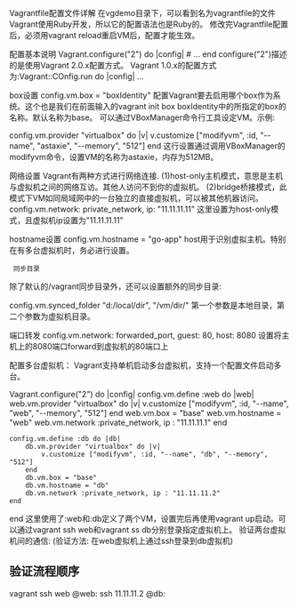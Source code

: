 Vagrantfile配置文件详解
在vgdemo目录下，可以看到名为vagrantfile的文件
Vagrant使用Ruby开发，所以它的配置语法也是Ruby的。
修改完Vagrantfile配置后，必须用vagrant reload重启VM后，配置才能生效。

配置基本说明
Vagrant.configure("2") do |config|
    # ...
end
configure("2")描述的是使用Vagrant 2.0.x配置方式。
Vagrant 1.0.x的配置方式为:Vagrant::COnfig.run do |config| ...

box设置
config.vm.box = "boxIdentity"
配置Vagrant要去启用哪个box作为系统。这个也是我们在前面输入的vagrant init box boxIdentity中的所指定的box的名称。默认名称为base。
可以通过VBoxManager命令行工具设定VM。示例:

config.vm.provider "virtualbox" do |v|
    v.customize ["modifyvm", :id, "--name", "astaxie", "--memory", "512"]
end
这行设置通过调用VBoxManager的modifyvm命令，设置VM的名称为astaxie，内存为512MB。

网络设置
Vagrant有两种方式进行网络连接.
(1)host-only主机模式，意思是主机与虚拟机之间的网络互访。其他人访问不到你的虚拟机。
(2)bridge桥接模式，此模式下VM如同局域网中的一台独立的直接虚拟机，可以被其他机器访问。
config.vm.network: private_network, ip: "11.11.11.11"
这里设置为host-only模式，且虚拟机ip设置为"11.11.11.11"

hostname设置
config.vm.hostname = "go-app"
host用于识别虚拟主机。特别在有多台虚拟机时，务必进行设置。

     同步目录

除了默认的/vagrant同步目录外，还可以设置额外的同步目录:

config.vm.synced_folder "d:/local/dir", "/vm/dir/"
第一个参数是本地目录，第二个参数为虚拟机目录。

端口转发
config.vm.network: forwarded_port, guest: 80, host: 8080
设置将主机上的8080端口forward到虚拟机的80端口上

配置多台虚拟机：
Vagrant支持单机启动多台虚拟机，支持一个配置文件启动多台。

Vagrant.configure("2") do |config|
    config.vm.define :web do |web|
        web.vm.provider "virtualbox" do |v|
            v.customize ["modifyvm", :id, "--name", "web", "--memory", "512"]
        end
        web.vm.box = "base"
        web.vm.hostname = "web"
        web.vm.network :private_network, ip : "11.11.11.1"
    end
    
    config.vm.define :db do |db|
        db.vm.provider "virtualbox" do |v|
            v.customize ["modifyvm", :id, "--name", "db", "--memory", "512"]
        end
        db.vm.box = "base"
        db.vm.hostname = "db"
        db.vm.network :private_network, ip : "11.11.11.2"
    end
end
这里使用了:web和:db定义了两个VM，设置完后再使用vagrant up启动。可以通过vagrant ssh web和vagrant ss db分别登录指定虚拟机上。
验证两台虚拟机间的通信: (验证方法: 在web虚拟机上通过ssh登录到db虚拟机)
## 验证流程顺序
vagrant ssh web
@web: ssh 11.11.11.2
@db:
 